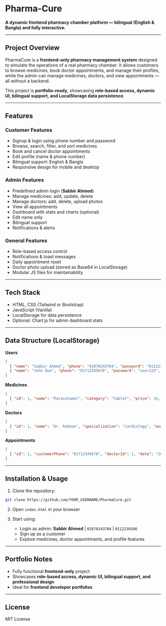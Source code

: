 # Pharma-Cure

**A dynamic frontend pharmacy chamber platform — bilingual (English & Bangla) and fully interactive.**

---

## Project Overview

PharmaCure is a **frontend-only pharmacy management system** designed to simulate the operations of a real pharmacy chamber. It allows customers to browse medicines, book doctor appointments, and manage their profiles, while the admin can manage medicines, doctors, and view appointments — all without a backend.

This project is **portfolio-ready**, showcasing **role-based access, dynamic UI, bilingual support, and LocalStorage data persistence**.

---

## Features

### Customer Features

* Signup & login using phone number and password
* Browse, search, filter, and sort medicines
* Book and cancel doctor appointments
* Edit profile (name & phone number)
* Bilingual support: English & Bangla
* Responsive design for mobile and desktop

### Admin Features

* Predefined admin login (**Sabbir Ahmed**)
* Manage medicines: add, update, delete
* Manage doctors: add, delete, upload photos
* View all appointments
* Dashboard with stats and charts (optional)
* Edit name only
* Bilingual support
* Notifications & alerts

### General Features

* Role-based access control
* Notifications & toast messages
* Daily appointment reset
* Doctor photo upload (stored as Base64 in LocalStorage)
* Modular JS files for maintainability

---

## Tech Stack

* HTML, CSS (Tailwind or Bootstrap)
* JavaScript (Vanilla)
* LocalStorage for data persistence
* Optional: Chart.js for admin dashboard stats

---

## Data Structure (LocalStorage)

**Users**

```json
[
  { "name": "Sabbir Ahmed", "phone": "01870243704", "password": "0112230346", "role": "admin" },
  { "name": "John Doe", "phone": "01712345678", "password": "user123", "role": "customer" }
]
```

**Medicines**

```json
[
  { "id": 1, "name": "Paracetamol", "category": "Tablet", "price": 10, "stock": 50, "expiryDate": "2025-12-31" }
]
```

**Doctors**

```json
[
  { "id": 1, "name": "Dr. Rahman", "specialization": "Cardiology", "availableSlots": ["9:00","10:00"], "photo": "BASE64_STRING" }
]
```

**Appointments**

```json
[
  { "id": 1, "customerPhone": "01712345678", "doctorId": 1, "date": "2025-10-01", "slot": "9:00", "nameAtBooking": "John Doe", "phoneAtBooking": "01712345678" }
]
```

---

## Installation & Usage

1. Clone the repository:

```bash
git clone https://github.com/YOUR_USERNAME/PharmaCure.git
```

2. Open `index.html` in your browser

3. Start using:

   * Login as admin: **Sabbir Ahmed** | `01870243704` | `0112230346`
   * Sign up as a customer
   * Explore medicines, doctor appointments, and profile features

---

## Portfolio Notes

* Fully functional **frontend-only** project
* Showcases **role-based access, dynamic UI, bilingual support, and professional design**
* Ideal for **frontend developer portfolios**

---

## License

MIT License
